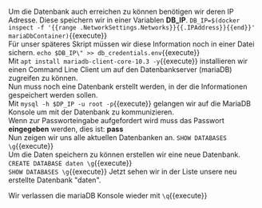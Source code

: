Um die Datenbank auch erreichen zu können benötigen wir deren IP Adresse. Diese speichern wir in einer Variablen **DB_IP**. `DB_IP=$(docker inspect -f '{{range .NetworkSettings.Networks}}{{.IPAddress}}{{end}}' mariaDbContainer)`{{execute}}  
Für unser späteres Skript müssen wir diese Information noch in einer Datei sichern. `echo $DB_IP\" >> db_credentials.env`{{execute}}  
Mit `apt install mariadb-client-core-10.3 -y`{{execute}} installieren wir einen Command Line Client um auf den Datenbankserver (mariaDB) zugreifen zu können.  
Nun muss noch eine Datenbank erstellt werden, in der die Informationen gespeichert werden sollen.  
Mit `mysql -h $DP_IP -u root -p`{{execute}} gelangen wir auf die MariaDB Konsole um mit der Datenbank zu kommunizieren.  
Wenn zur Passworteingabe aufgefordert wird muss das Passwort **eingegeben** werden, dies ist: **pass**  
Nun zeigen wir uns alle aktuellen Datenbanken an. `SHOW DATABASES \g`{{execute}}  
Um die Daten speichern zu können erstellen wir eine neue Datenbank. `CREATE DATABASE daten \g`{{execute}}  
`SHOW DATABASES \g`{{execute}} Jetzt sehen wir in der Liste unsere neu erstellte Datenbank "daten".

Wir verlassen die mariaDB Konsole wieder mit `\q`{{execute}}